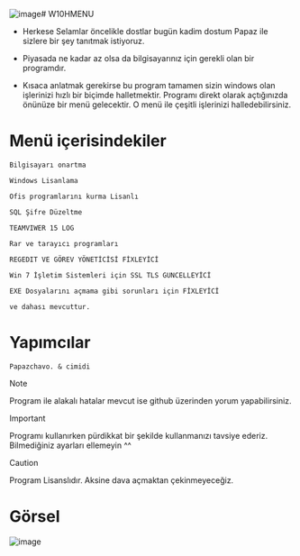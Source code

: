 ![image](https://github.com/Papazchavo/w10-menu/assets/116741003/ce25f537-b794-4c2f-8974-448f9d44add0)# W10HMENU

- Herkese Selamlar öncelikle dostlar bugün kadim dostum Papaz ile sizlere bir şey tanıtmak istiyoruz.
- Piyasada ne kadar az olsa da bilgisayarınız için gerekli olan bir programdır.

- Kısaca anlatmak gerekirse bu program tamamen sizin windows olan işlerinizi hızlı bir biçimde halletmektir.
Programı direkt olarak açtığınızda önünüze bir menü gelecektir. O menü ile çeşitli işlerinizi halledebilirsiniz.

# Menü içerisindekiler

```
Bilgisayarı onartma

Windows Lisanlama

Ofis programlarını kurma Lisanlı

SQL Şifre Düzeltme

TEAMVIWER 15 LOG

Rar ve tarayıcı programları

REGEDIT VE GÖREV YÖNETİCİSİ FİXLEYİCİ

Win 7 İşletim Sistemleri için SSL TLS GUNCELLEYİCİ

EXE Dosyalarını açmama gibi sorunları için FİXLEYİCİ

ve dahası mevcuttur.
```



# Yapımcılar

```Papazchavo. & cimidi```

> [!NOTE]
> Program ile alakalı hatalar mevcut ise github üzerinden yorum yapabilirsiniz.

> [!IMPORTANT]
> Programı kullanırken pürdikkat bir şekilde kullanmanızı tavsiye ederiz. Bilmediğiniz ayarları ellemeyin ^^

> [!CAUTION]
> Program Lisanslıdır. Aksine dava açmaktan çekinmeyeceğiz.

# Görsel
![image](![image](https://github.com/Papazchavo/w10-menu/assets/116741003/74212b45-1e60-4cab-b9c9-4240cc4b7c48))
